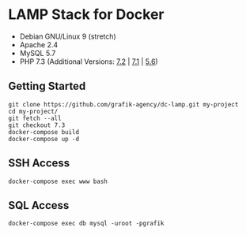 # LAMP Stack for Docker

- Debian GNU/Linux 9 (stretch)
- Apache 2.4
- MySQL 5.7
- PHP 7.3 (Additional Versions: [7.2] | [7.1] | [5.6])

## Getting Started

```text
git clone https://github.com/grafik-agency/dc-lamp.git my-project
cd my-project/
git fetch --all
git checkout 7.3
docker-compose build
docker-compose up -d
```

## SSH Access

```text
docker-compose exec www bash
```

## SQL Access

```text
docker-compose exec db mysql -uroot -pgrafik
```

[7.3]: https://github.com/grafik-agency/dc-lamp/tree/7.3
[7.2]: https://github.com/grafik-agency/dc-lamp/tree/7.2
[7.1]: https://github.com/grafik-agency/dc-lamp/tree/7.1
[5.6]: https://github.com/grafik-agency/dc-lamp/tree/5.6
